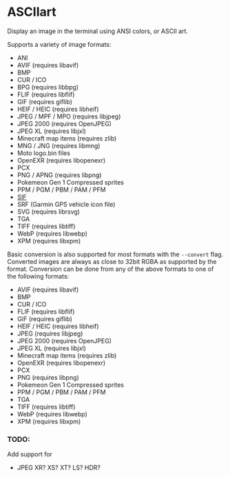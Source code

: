 # ASCIIart

Display an image in the terminal using ANSI colors, or ASCII art.

Supports a variety of image formats:

* ANI
* AVIF (requires libavif)
* BMP
* CUR / ICO
* BPG (requires libbpg)
* FLIF (requires libflif)
* GIF (requires giflib)
* HEIF / HEIC (requires libheif)
* JPEG / MPF / MPO (requires libjpeg)
* JPEG 2000 (requires OpenJPEG)
* JPEG XL (requires libjxl)
* Minecraft map items (requires zlib)
* MNG / JNG (requires libmng)
* Moto logo.bin files
* OpenEXR (requires libopenexr)
* PCX
* PNG / APNG (requires libpng)
* Pokemeon Gen 1 Compressed sprites
* PPM / PGM / PBM / PAM / PFM
* [SIF](https://adventofcode.com/2019/day/8)
* SRF (Garmin GPS vehicle icon file)
* SVG (requires librsvg)
* TGA
* TIFF (requires libtiff)
* WebP (requires libwebp)
* XPM (requires libxpm)

Basic conversion is also supported for most formats with the `--convert` flag.
Converted images are always as close to 32bit RGBA as supported by the format.
Conversion can be done from any of the above formats to one of the following
formats:

* AVIF (requires libavif)
* BMP
* CUR / ICO
* FLIF (requires libflif)
* GIF (requires giflib)
* HEIF / HEIC (requires libheif)
* JPEG (requires libjpeg)
* JPEG 2000 (requires OpenJPEG)
* JPEG XL (requires libjxl)
* Minecraft map items (requires zlib)
* OpenEXR (requires libopenexr)
* PCX
* PNG (requires libpng)
* Pokemeon Gen 1 Compressed sprites
* PPM / PGM / PBM / PAM / PFM
* TGA
* TIFF (requires libtiff)
* WebP (requires libwebp)
* XPM (requires libxpm)

### TODO:

Add support for

* JPEG XR? XS? XT? LS? HDR?
